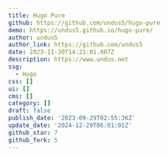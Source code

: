 ```yaml
---
title: Hugo Pure
github: https://github.com/undus5/hugo-pure
demo: https://undus5.github.io/hugo-pure/
author: undus5
author_link: https://github.com/undus5
date: 2023-11-30T14:21:01.807Z
description: https://www.undus.net
ssg:
  - Hugo
css: []
ui: []
cms: []
category: []
draft: false
publish_date: '2023-09-29T02:55:36Z'
update_date: '2024-12-29T06:01:01Z'
github_star: 7
github_fork: 5
---
```

